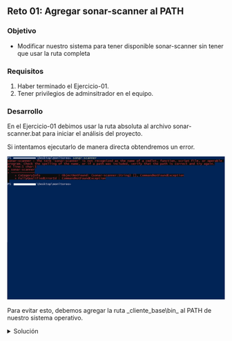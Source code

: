 ## Reto 01: Agregar sonar-scanner al PATH

### Objetivo
* Modificar nuestro sistema para tener disponible sonar-scanner sin tener que usar la ruta completa

### Requisitos

1. Haber terminado el Ejercicio-01.
1. Tener privilegios de adminsitrador en el equipo.

### Desarrollo

En el Ejercicio-01 debimos usar la ruta absoluta al archivo sonar-scanner.bat para iniciar el análisis del proyecto.

Si intentamos ejecutarlo de manera directa obtendremos un error.

  ![Error de path](img/figura01.png)

Para evitar esto, debemos agregar la ruta _cliente_base\bin\_ al PATH de nuestro sistema operativo.

<details>
  <summary>Solución</summary>

  <em>Estas instrucciones son específicas para Windows 10, en otras versiones puede cambiar la forma de llegar a la configuración del PATH</em>

  <ol>
      <li>Abre el menú de inicio y escribe <em>env</em></li>
         <img src="img/figura02.png" alt="Menú Inicio"/>
      <li>En la ventana de Propiedades del Sistema, abre las variables de entorno</li>
         <img src="(img/figura03.png" alt="Variables de entorno"/>
      <li>Selecciona el Path del usuario y editalo<em>(puedes hacerlo también en el Path del sistema, pero se recomienda hacerlo sólo en el propio)</em></li>
         <img alt="Path" src="img/figura04.png" />
      <li>Agrega la ruta equivalente a <em>cliente_base\bin</em></li>
         <img alt="Nueva ruta" src="img/figura03.png"/>
  </ol>

  <strong>La variable de entorno USERPROFILE almacena la ruta hasta el usuario de la sesión.</strong>

<p>
  Para verificar si lo hicíste corréctamente, inicia nuevamente el análisis, pero esta vez sólo con el siguiente comando
</p>

 <code>
     sonar-scanner
  </code>

<img alt="Llamada exitosa" src="img/figura06.png" />

<p>
Ten en cuenta que deberás abrir una nueva línea de comandos para que se cargue el nuevo PATH.

</p>
<p>
Si la línea de comandos te da un error diciendo que sonar-scanner no es un comando, es necesraio revisar los pasos anteriores.
</p>

</details>
